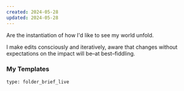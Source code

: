 ```yaml
---
created: 2024-05-28
updated: 2024-05-28
---
```

Are the instantiation of how I'd like to see my world unfold. 

I make edits consciously and iteratively, aware that changes without expectations on the impact will be–at best–fiddling. 

### My Templates 
 
```ccard
type: folder_brief_live
```
 
